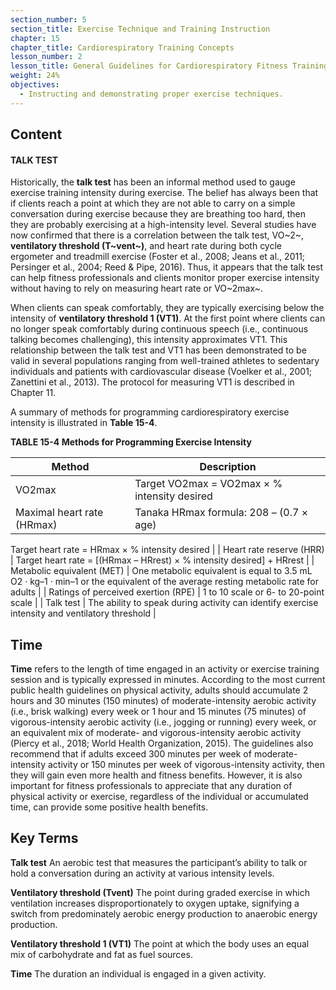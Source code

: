 ```yaml
---
section_number: 5
section_title: Exercise Technique and Training Instruction
chapter: 15
chapter_title: Cardiorespiratory Training Concepts
lesson_number: 2
lesson_title: General Guidelines for Cardiorespiratory Fitness Training
weight: 24%
objectives:
  - Instructing and demonstrating proper exercise techniques.
---
```


## Content
#### TALK TEST

Historically, the **talk test** has been an informal method used to gauge exercise training intensity during exercise. The belief has always been that if clients reach a point at which they are not able to carry on a simple conversation during exercise because they are breathing too hard, then they are probably exercising at a high-intensity level. Several studies have now confirmed that there is a correlation between the talk test, VO~2~, **ventilatory threshold (T~vent~)**, and heart rate during both cycle ergometer and treadmill exercise (Foster et al., 2008; Jeans et al., 2011; Persinger et al., 2004; Reed & Pipe, 2016). Thus, it appears that the talk test can help fitness professionals and clients monitor proper exercise intensity without having to rely on measuring heart rate or VO~2max~.

When clients can speak comfortably, they are typically exercising below the intensity of **ventilatory threshold 1 (VT1)**. At the first point where clients can no longer speak comfortably during continuous speech (i.e., continuous talking becomes challenging), this intensity approximates VT1. This relationship between the talk test and VT1 has been demonstrated to be valid in several populations ranging from well-trained athletes to sedentary individuals and patients with cardiovascular disease (Voelker et al., 2001; Zanettini et al., 2013). The protocol for measuring VT1 is described in Chapter 11.

A summary of methods for programming cardiorespiratory exercise intensity is illustrated in **Table 15-4**.

**TABLE 15-4 Methods for Programming Exercise Intensity**

| Method | Description |
|---|---|
| VO2max | Target VO2max = VO2max × % intensity desired |
| Maximal heart rate (HRmax) | Tanaka HRmax formula: 208 – (0.7 × age)

Target heart rate = HRmax × % intensity desired |
| Heart rate reserve (HRR) | Target heart rate = [(HRmax – HRrest) × % intensity desired] + HRrest |
| Metabolic equivalent (MET) | One metabolic equivalent is equal to 3.5 mL O2 · kg–1 · min–1 or the equivalent of the average resting metabolic rate for adults |
| Ratings of perceived exertion (RPE) | 1 to 10 scale or 6- to 20-point scale |
| Talk test | The ability to speak during activity can identify exercise intensity and ventilatory threshold |

## Time

**Time** refers to the length of time engaged in an activity or exercise training session and is typically expressed in minutes. According to the most current public health guidelines on physical activity, adults should accumulate 2 hours and 30 minutes (150 minutes) of moderate-intensity aerobic activity (i.e., brisk walking) every week or 1 hour and 15 minutes (75 minutes) of vigorous-intensity aerobic activity (i.e., jogging or running) every week, or an equivalent mix of moderate- and vigorous-intensity aerobic activity (Piercy et al., 2018; World Health Organization, 2015). The guidelines also recommend that if adults exceed 300 minutes per week of moderate-intensity activity or 150 minutes per week of vigorous-intensity activity, then they will gain even more health and fitness benefits. However, it is also important for fitness professionals to appreciate that any duration of physical activity or exercise, regardless of the individual or accumulated time, can provide some positive health benefits.

## Key Terms

**Talk test**
An aerobic test that measures the participant’s ability to talk or hold a conversation during an activity at various intensity levels.

**Ventilatory threshold (Tvent)**
The point during graded exercise in which ventilation increases disproportionately to oxygen uptake, signifying a switch from predominately aerobic energy production to anaerobic energy production.

**Ventilatory threshold 1 (VT1)**
The point at which the body uses an equal mix of carbohydrate and fat as fuel sources.

**Time**
The duration an individual is engaged in a given activity.